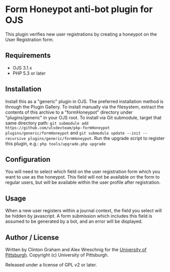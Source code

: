 # Form Honeypot anti-bot plugin for OJS

This plugin verifies new user registrations by creating a honeypot on the User Registration form.

## Requirements

* OJS 3.1.x
* PHP 5.3 or later

## Installation

Install this as a "generic" plugin in OJS. The preferred installation method is through the Plugin Gallery. To install manually via the filesystem, extract the contents of this archive to a "formHoneypot" directory under "plugins/generic" in your OJS root.  To install via Git submodule, target that same directory path: `git submodule add https://github.com/ulsdevteam/pkp-formHoneypot plugins/generic/formHoneypot` and `git submodule update --init --recursive plugins/generic/formHoneypot`.  Run the upgrade script to register this plugin, e.g.: `php tools/upgrade.php upgrade`

## Configuration

You will need to select which field on the user registration form which you want to use as the honeypot.  This field will not be available on the form to regular users, but will be available within the user profile after registration.

## Usage

When a new user registers within a journal context, the field you select will be hidden by javascript.  A form submission which includes this field is assumed to be generated by a bot, and an error will be displayed.

## Author / License

Written by Clinton Graham and Alex Wreschnig for the [University of Pittsburgh](http://www.pitt.edu).  Copyright (c) University of Pittsburgh.

Released under a license of GPL v2 or later.
